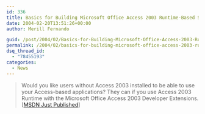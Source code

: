 ```yaml
---
id: 336
title: Basics for Building Microsoft Office Access 2003 Runtime-Based Solutions
date: 2004-02-20T13:51:26+00:00
author: Merill Fernando

guid: /post/2004/02/Basics-for-Building-Microsoft-Office-Access-2003-Runtime-Based-Solutions.aspx
permalink: /2004/02/basics-for-building-microsoft-office-access-2003-runtime-based-solutions/
dsq_thread_id:
  - "78455193"
categories:
  - News
---
```

<body xmlns="http://www.w3.org/1999/xhtml">
    <div class="Section1">
        <blockquote style='margin-top:5.0pt;margin-bottom:5.0pt'> 
        <p class="MsoNormal">
            Would you like users without Access 2003 installed to be able to use your Access-based
            applications? They can if you use Access 2003 Runtime with the Microsoft Office Access
            2003 Developer Extensions.<br />
            [<a href="http://msdn.microsoft.com/office/default.aspx?pull=/library/en-us/odc_ac2003_ta/html/ODC_AcBasicsOfRuntime.asp">MSDN
            Just Published</a>]
        </p>
        </blockquote>
    </div>
</body>